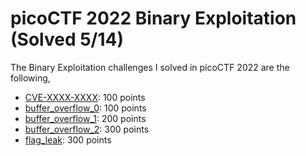 # picoCTF 2022 Binary Exploitation (Solved 5/14)

The Binary Exploitation challenges I solved in picoCTF 2022 are the following,

- [CVE-XXXX-XXXX](./CVE-XXXX-XXXX): 100 points
- [buffer_overflow_0](./buffer_overflow_0): 100 points
- [buffer_overflow_1](./buffer_overflow_1): 200 points
- [buffer_overflow_2](./buffer_overflow_2): 300 points
- [flag_leak](./flag_leak): 300 points




